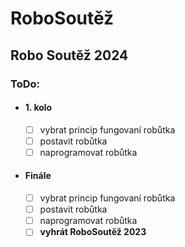 # RoboSoutěž

## Robo Soutěž 2024

### ToDo:
- #### 1. kolo
  - [ ] vybrat princip fungovaní robůtka
  - [ ] postavit robůtka
  - [ ] naprogramovat robůtka
- #### Finále
  - [ ] vybrat princip fungovaní robůtka
  - [ ] postavit robůtka
  - [ ] naprogramovat robůtka
  - [ ] **vyhrát RoboSoutěž 2023**
